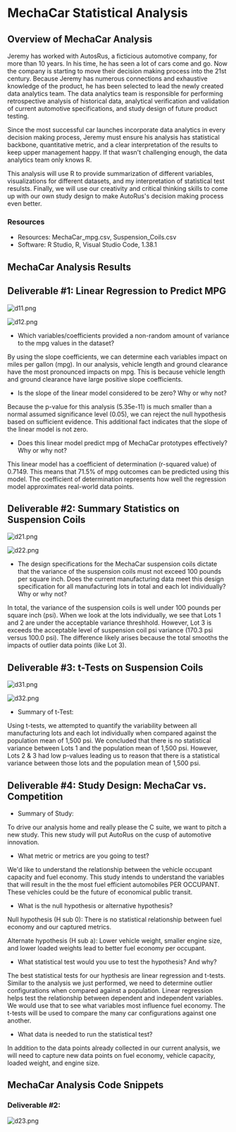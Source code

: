 # MechaCar Statistical Analysis

## Overview of MechaCar Analysis

Jeremy has worked with AutosRus, a ficticious automotive company, for more than 10 years.  In his time, he has seen a lot of cars come and go.  Now the company is starting to move their decision making process into the 21st century.  Because Jeremy has numerous connections and exhaustive knowledge of the product, he has been selected to lead the newly created data analytics team.  The data analytics team is responsible for performing retrospective analysis of historical data, analytical verification and validation of current automotive specifications, and study design of future product testing.  

Since the most successful car launches incorporate data analytics in every decision making process, Jeremy must ensure his analysis has statistical backbone, quantitative metric, and a clear interpretation of the results to keep upper management happy.  If that wasn't challenging enough, the data analytics team only knows R.  

This analysis will use R to provide summarization of different variables, visualizations for different datasets, and my interpretation of statistical test resulsts.  Finally, we will use our creativity and critical thinking skills to come up with our own study design to make AutoRus's decision making process even better. 
 
### Resources

* Resources:  MechaCar_mpg.csv,  Suspension_Coils.csv
* Software:  R Studio, R, Visual Studio Code, 1.38.1

## MechaCar Analysis Results

## Deliverable #1:  Linear Regression to Predict MPG

![d11.png](Resources/d11.png)

![d12.png](Resources/d12.png)

*  Which variables/coefficients provided a non-random amount of variance to the mpg values in the dataset?

By using the slope coefficients, we can determine each variables impact on miles per gallon (mpg).  In our analysis, vehicle length and ground clearance have the most pronounced impacts on mpg.  This is because vehicle length and ground clearance have large positive slope coefficients.      

*  Is the slope of the linear model considered to be zero? Why or why not?

Because the p-value for this analysis (5.35e-11) is much smaller than a normal assumed significance level (0.05), we can reject the null hypothesis based on sufficient evidence.  This additional fact indicates that the slope of the linear model is not zero.

*  Does this linear model predict mpg of MechaCar prototypes effectively? Why or why not?

This linear model has a coefficient of determination (r-squared value) of 0.7149.  This means that 71.5% of mpg outcomes can be predicted using this model.  The coefficient of determination represents how well the regression model approximates real-world data points.  

## Deliverable #2:  Summary Statistics on Suspension Coils

![d21.png](Resources/d21.png)

![d22.png](Resources/d22.png)

*  The design specifications for the MechaCar suspension coils dictate that the variance of the suspension coils must not exceed 100 pounds per square inch. Does the current manufacturing data meet this design specification for all manufacturing lots in total and each lot individually? Why or why not?

In total, the variance of the suspension coils is well under 100 pounds per square inch (psi).  When we look at the lots individually, we see that Lots 1 and 2 are under the acceptable variance threshhold.  However, Lot 3 is exceeds the acceptable level of suspension coil psi variance (170.3 psi versus 100.0 psi).  The difference likely arises because the total smooths the impacts of outlier data points (like Lot 3).    

## Deliverable #3:  t-Tests on Suspension Coils

![d31.png](Resources/d31.png)

![d32.png](Resources/d32.png)

*  Summary of t-Test:  
    
Using t-tests, we attempted to quantify the variability between all manufacturing lots and each lot individually when compared against the population mean of 1,500 psi.  We concluded that there is no statistical variance between Lots 1 and the population mean of 1,500 psi.  However, Lots 2 & 3 had low p-values leading us to reason that there is a statistical variance between those lots and the population mean of 1,500 psi. 

## Deliverable #4:  Study Design:  MechaCar vs. Competition

*  Summary of Study:

To drive our analysis home and really please the C suite, we want to pitch a new study.  This new study will put AutoRus on the cusp of automotive innovation.  

*  What metric or metrics are you going to test?

We'd like to understand the relationship between the vehicle occupant capacity and fuel economy.  This study intends to understand the variables that will result in the the most fuel efficient automobiles PER OCCUPANT.  These vehicles could be the future of economical public transit. 

*  What is the null hypothesis or alternative hypothesis?

Null hypothesis (H sub 0):  There is no statistical relationship between fuel economy and our captured metrics.

Alternate hypothesis (H sub a):  Lower vehicle weight, smaller engine size, and lower loaded weights lead to better fuel economy per occupant.

*  What statistical test would you use to test the hypothesis? And why?

The best statistical tests for our hypthesis are linear regression and t-tests.  Similar to the analysis we just performed, we need to determine outlier configurations when compared against a population.  Linear regression helps test the relationship between dependent and independent variables.  We would use that to see what variables most influence fuel economy.  The t-tests will be used to compare the many car configurations against one another. 

*  What data is needed to run the statistical test?

In addition to the data points already collected in our current analysis, we will need to capture new data points on fuel economy, vehicle capacity, loaded weight, and engine size.

## MechaCar Analysis Code Snippets

### Deliverable #2:
![d23.png](Resources/d23.png)
